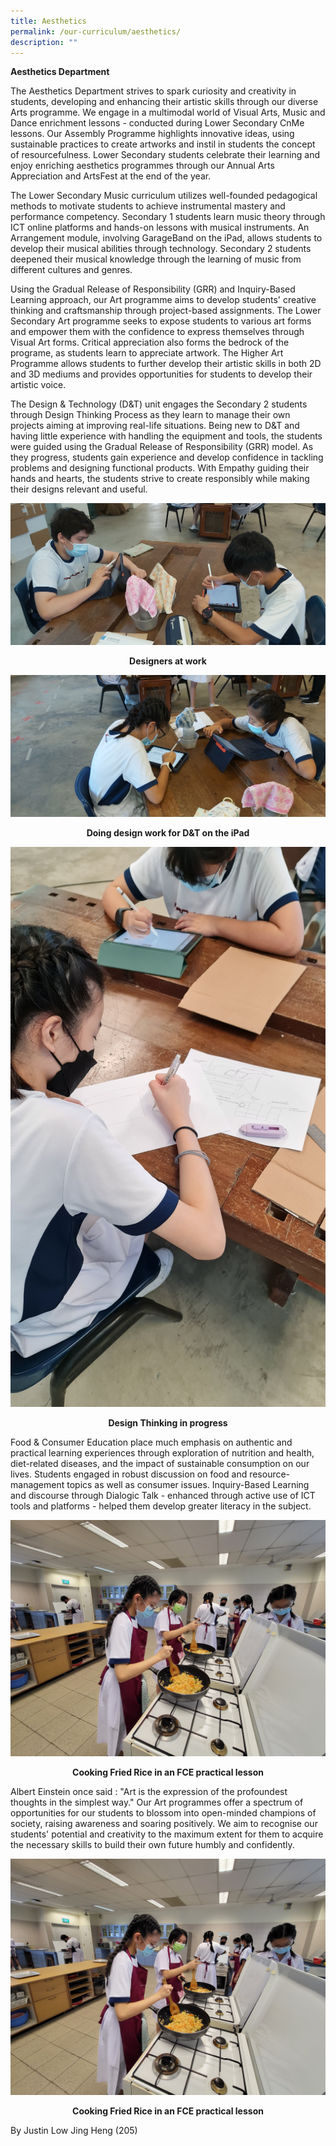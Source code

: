 ```yaml
---
title: Aesthetics
permalink: /our-curriculum/aesthetics/
description: ""
---
```

**Aesthetics Department**

The Aesthetics Department strives to spark curiosity and creativity in students, developing and enhancing their artistic skills through our diverse Arts programme. We engage in a multimodal world of Visual Arts, Music and Dance enrichment lessons - conducted during Lower Secondary CnMe lessons. Our Assembly Programme highlights innovative ideas, using sustainable practices to create artworks and instil in students the concept of resourcefulness. Lower Secondary students celebrate their learning and enjoy enriching aesthetics programmes through our Annual Arts Appreciation and ArtsFest at the end of the year. 

The Lower Secondary Music curriculum utilizes well-founded pedagogical methods to motivate students to achieve instrumental mastery and performance competency. Secondary 1 students learn music theory through ICT online platforms and hands-on lessons with musical instruments. An Arrangement module, involving GarageBand on the iPad, allows students to develop their musical abilities through technology. Secondary 2 students deepened their musical knowledge through the learning of music from different cultures and genres.

Using the Gradual Release of Responsibility (GRR) and Inquiry-Based Learning approach, our Art programme aims to develop students' creative thinking and craftsmanship through project-based assignments. The Lower Secondary Art programme seeks to expose students to various art forms and empower them with the confidence to express themselves through Visual Art forms. Critical appreciation also forms the bedrock of the programe, as students learn to appreciate artwork. The Higher Art Programme allows students to further develop their artistic skills in both 2D and 3D mediums and provides opportunities for students to develop their artistic voice.

The Design & Technology (D&T) unit engages the Secondary 2 students through Design Thinking Process as they learn to manage their own projects aiming at improving real-life situations. Being new to D&T and having little experience with handling the equipment and tools, the students were guided using the Gradual Release of Responsibility (GRR) model. As they progress, students gain experience and develop confidence in tackling problems and designing functional products. With Empathy guiding their hands and hearts, the students strive to create responsibly while making their designs relevant and useful.

![Designers at work](/images/Designers%20at%20work.jpg)

<p style="text-align: center"><strong>Designers at work</strong></p>

![Doing design work for D&T on the iPad](/images/Doing%20design%20work%20for%20D_T%20on%20the%20iPad.jpg)

<p style="text-align: center"><strong>Doing design work for D&T on the iPad</strong></p>

![Design Thinking in progress](/images/Design%20Thinking%20in%20progress.jpg)

<p style="text-align: center"><strong>Design Thinking in progress</strong></p>

Food & Consumer Education place much emphasis on authentic and practical learning experiences through exploration of nutrition and health, diet-related diseases, and the impact of sustainable consumption on our lives. Students engaged in robust discussion on food and resource-management topics as well as consumer issues. Inquiry-Based Learning and discourse through Dialogic Talk - enhanced through active use of ICT tools and platforms - helped them develop greater literacy in the subject.

![Cooking Fried Rice in an FCE practical lesson](/images/Cooking%20Fried%20Rice%20in%20an%20FCE%20practical%20lesson.jpg)

<p style="text-align: center"><strong>Cooking Fried Rice in an FCE practical lesson</strong></p>

Albert Einstein once said : "Art is the expression of the profoundest thoughts in the simplest way." Our Art programmes offer a spectrum of opportunities for our students to blossom into open-minded champions of society, raising awareness and soaring positively. We aim to recognise our students' potential and creativity to the maximum extent for them to acquire the necessary skills to build their own future humbly and confidently.

![Cooking Fried Rice in an FCE practical lesson](/images/Cooking%20Fried%20Rice%20in%20an%20FCE%20practical%20lesson.jpg)

<p style="text-align: center"><strong>Cooking Fried Rice in an FCE practical lesson</strong></p>


By Justin Low Jing Heng (205)